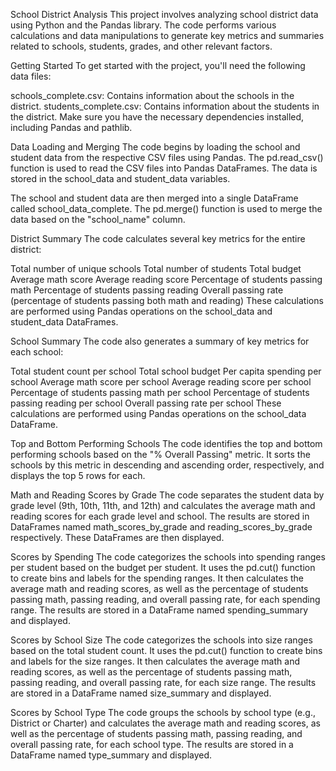 School District Analysis
This project involves analyzing school district data using Python and the Pandas library. The code performs various calculations and data manipulations to generate key metrics and summaries related to schools, students, grades, and other relevant factors.

Getting Started
To get started with the project, you'll need the following data files:

schools_complete.csv: Contains information about the schools in the district.
students_complete.csv: Contains information about the students in the district.
Make sure you have the necessary dependencies installed, including Pandas and pathlib.

Data Loading and Merging
The code begins by loading the school and student data from the respective CSV files using Pandas. The pd.read_csv() function is used to read the CSV files into Pandas DataFrames. The data is stored in the school_data and student_data variables.

The school and student data are then merged into a single DataFrame called school_data_complete. The pd.merge() function is used to merge the data based on the "school_name" column.

District Summary
The code calculates several key metrics for the entire district:

Total number of unique schools
Total number of students
Total budget
Average math score
Average reading score
Percentage of students passing math
Percentage of students passing reading
Overall passing rate (percentage of students passing both math and reading)
These calculations are performed using Pandas operations on the school_data and student_data DataFrames.

School Summary
The code also generates a summary of key metrics for each school:

Total student count per school
Total school budget
Per capita spending per school
Average math score per school
Average reading score per school
Percentage of students passing math per school
Percentage of students passing reading per school
Overall passing rate per school
These calculations are performed using Pandas operations on the school_data DataFrame.

Top and Bottom Performing Schools
The code identifies the top and bottom performing schools based on the "% Overall Passing" metric. It sorts the schools by this metric in descending and ascending order, respectively, and displays the top 5 rows for each.

Math and Reading Scores by Grade
The code separates the student data by grade level (9th, 10th, 11th, and 12th) and calculates the average math and reading scores for each grade level and school. The results are stored in DataFrames named math_scores_by_grade and reading_scores_by_grade respectively. These DataFrames are then displayed.

Scores by Spending
The code categorizes the schools into spending ranges per student based on the budget per student. It uses the pd.cut() function to create bins and labels for the spending ranges. It then calculates the average math and reading scores, as well as the percentage of students passing math, passing reading, and overall passing rate, for each spending range. The results are stored in a DataFrame named spending_summary and displayed.

Scores by School Size
The code categorizes the schools into size ranges based on the total student count. It uses the pd.cut() function to create bins and labels for the size ranges. It then calculates the average math and reading scores, as well as the percentage of students passing math, passing reading, and overall passing rate, for each size range. The results are stored in a DataFrame named size_summary and displayed.

Scores by School Type
The code groups the schools by school type (e.g., District or Charter) and calculates the average math and reading scores, as well as the percentage of students passing math, passing reading, and overall passing rate, for each school type. The results are stored in a DataFrame named type_summary and displayed.
